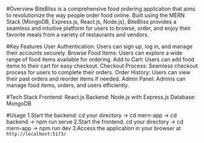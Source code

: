 #Overview
BiteBliss is a comprehensive food ordering application that aims to revolutionize the way people order food online. Built using the MERN Stack (MongoDB, Express.js, React.js, Node.js), BiteBliss provides a seamless and intuitive platform for users to browse, order, and enjoy their favorite meals from a variety of restaurants and vendors.

#Key Features
User Authentication: Users can sign up, log in, and manage their accounts securely.
Browse Food Items: Users can explore a wide range of food items available for ordering.
Add to Cart: Users can add food items to their cart for easy checkout.
Checkout Process: Seamless checkout process for users to complete their orders.
Order History: Users can view their past orders and reorder items if needed.
Admin Panel: Admins can manage food items, orders, and users efficiently.

#Tech Stack
Frontend: React.js
Backend: Node.js with Express.js
Database: MongoDB

#Usage
1.Start the backend:  cd your directory -> cd mern-app -> cd backend -> npm run serve
2.Start the frontend:  cd your directory -> cd mern-app -> npm run dev
3.Access the application in your browser at `http://localhost:5173/`
